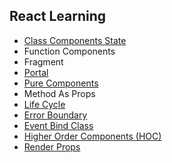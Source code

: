## React Learning
- [Class Components State](src/components/State/Readme.md)
- Function Components
- Fragment
- [Portal](src/components/Portal/Readme.md)
- [Pure Components](src/components/PureComp/Readme.md)
- Method As Props
- [Life Cycle](src/components/LifeCycle/Readme.md)
- [Error Boundary](src/components/ErrorBoundary/Readme.md)
- [Event Bind Class](src/components/EventBinding/Readme.md)
- [Higher Order Components (HOC)](src/components/HighOrderComp/Readme.md)
- [Render Props](src/components/RenderProps/Readme.md) 